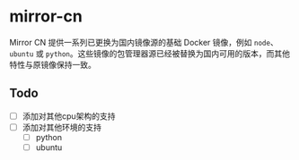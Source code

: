 # mirror-cn

Mirror CN 提供一系列已更换为国内镜像源的基础 Docker 镜像，例如 `node`、`ubuntu` 或 `python`。这些镜像的包管理器源已经被替换为国内可用的版本，而其他特性与原镜像保持一致。

## Todo

- [ ] 添加对其他cpu架构的支持
- [ ] 添加对其他环境的支持
  - [ ] python
  - [ ] ubuntu
